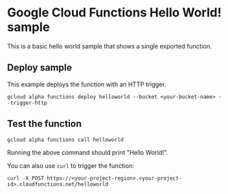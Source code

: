 # Google Cloud Functions Hello World! sample

This is a basic hello world sample that shows a single exported function.

## Deploy sample

This example deploys the function with an HTTP trigger.

```
gcloud alpha functions deploy helloworld --bucket <your-bucket-name> --trigger-http
```

## Test the function

```
gcloud alpha functions call helloworld
```

Running the above command should print "Hello World!".

You can also use `curl` to trigger the function:

    curl -X POST https://<your-project-region>.<your-project-id>.cloudfunctions.net/helloworld